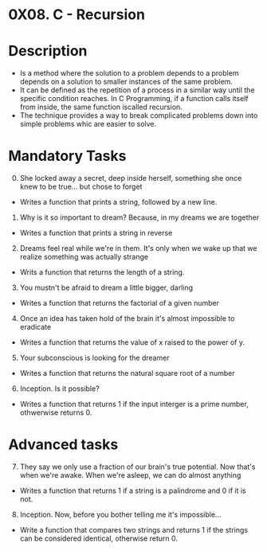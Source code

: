 # 0X08. C - Recursion

# Description
- Is a method where the solution to a problem depends to a problem depends on a solution to smaller instances of the same problem.
- It can be defined as the repetition of a process in a similar way until the specific condition reaches. In C Programming, if a function calls itself from inside, the same function iscalled recursion.
- The technique provides a way to break complicated problems down into simple problems whic are easier to solve.

# Mandatory Tasks

0. She locked away a secret, deep inside herself, something she once knew to be true... but chose to forget
- Writes a function that prints a string, followed by a new line.

1. Why is it so important to dream? Because, in my dreams we are together
- Writes a function that prints a string in reverse

2. Dreams feel real while we're in them. It's only when we wake up that we realize something was actually strange
- Writs a function that returns the length of a string.

3. You mustn't be afraid to dream a little bigger, darling
- Writes a function that returns the factorial of a given number

4. Once an idea has taken hold of the brain it's almost impossible to eradicate
- Writes a function that returns the value of x raised to the power of y.

5. Your subconscious is looking for the dreamer
- Writes a function that returns the natural square root of a number

6. Inception. Is it possible?
- Writes a function that returns 1 if the input interger is a prime number, othwerwise returns 0.

# Advanced tasks

7. They say we only use a fraction of our brain's true potential. Now that's when we're awake. When we're asleep, we can do almost anything
- Writes a function that returns 1 if a string is a palindrome and 0 if it is not.

8. Inception. Now, before you bother telling me it's impossible...
- Write a function that compares two strings and returns 1 if the strings can be considered identical, otherwise return 0.
